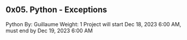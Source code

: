 ## 0x05. Python - Exceptions
Python
By: Guillaume
Weight: 1
Project will start Dec 18, 2023 6:00 AM, must end by Dec 19, 2023 6:00 AM

